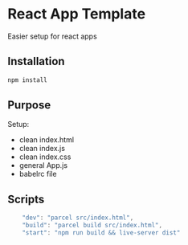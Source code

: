 # React App Template

Easier setup for react apps

## Installation

```bash
npm install
```

## Purpose

Setup:

- clean index.html
- clean index.js
- clean index.css
- general App.js
- babelrc file

## Scripts

```javascript
    "dev": "parcel src/index.html",
    "build": "parcel build src/index.html",
    "start": "npm run build && live-server dist"
```
